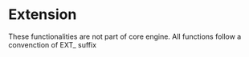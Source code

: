 # Extension 

These functionalities are not part of core engine.
All functions follow a convenction of EXT_ suffix